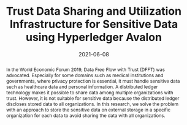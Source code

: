 ---
title: "Trust Data Sharing and Utilization Infrastructure for Sensitive Data using Hyperledger Avalon"
authors:
authors:
- Koshi Ikegawa
date: "2021-06-08"
# date: "2025-01-15T00:00:00Z"
doi: ""

# publishDate: "2015-03-01"
publication_types: ["speech"]

publication: "Hyperledger Grobal Forum 2021 (HLGF 2021)"
publication_short: ""

abstract: "In the World Economic Forum 2019, Data Free Flow with Trust (DFFT) was advocated. Especially for some domains such as medical institutions and governments, where privacy protection is essential, it must handle sensitive data such as healthcare data and personal information. A distributed ledger technology makes it possible to share data among multiple organizations with trust. However, it is not suitable for sensitive data because the distributed ledger discloses stored data to all organizations. In this research, we solve the problem with an approach to store the sensitive data on external storage in a specific organization for each data to avoid sharing the data with all organizations."

tags:
- speech
featured: false

# links:
# - name: "DOI"
#   url: "https://doi.org/10.1145/3173225.3173285"
url_pdf: ''
url_code: ''
url_dataset: ''
url_poster: ''
url_project: ''
url_slides: 'https://speakerdeck.com/ikegawa/trust-data-sharing-and-utilization-infrastructure-for-sensitive-data-using-hyperledger-avalon'
url_source: ''
url_video: ''
---